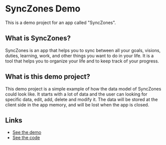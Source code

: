 # SyncZones Demo

This is a demo project for an app called "SyncZones". 

## What is SyncZones?

SyncZones is an app that helps you to sync between all your goals, visions, duties, learning, work, and other things you want to do in your life. It is a tool that helps you to organize your life and to keep track of your progress.

## What is this demo project?

This demo project is a simple example of how the data model of SyncZones could look like. It starts with a lot of data and the user can looking for specific data, edit, add, delete and modify it. The data will be stored at the client side in the app memory, and will be lost when the app is closed.

## Links

- [See the demo](https://synczones-demo.netlify.app/)
- [See the code](https://github.com/SebastianStupp/synczones-demo)

